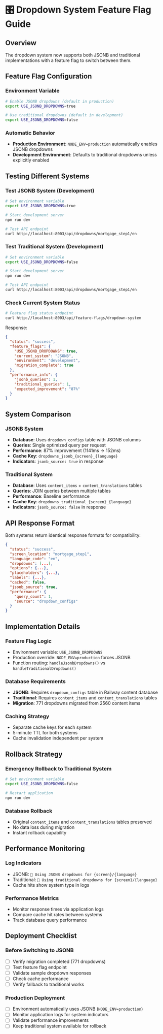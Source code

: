 # 🎛️ Dropdown System Feature Flag Guide

## Overview

The dropdown system now supports both JSONB and traditional implementations with a feature flag to switch between them.

## Feature Flag Configuration

### Environment Variable

```bash
# Enable JSONB dropdowns (default in production)
export USE_JSONB_DROPDOWNS=true

# Use traditional dropdowns (default in development)
export USE_JSONB_DROPDOWNS=false
```

### Automatic Behavior

- **Production Environment**: `NODE_ENV=production` automatically enables JSONB dropdowns
- **Development Environment**: Defaults to traditional dropdowns unless explicitly enabled

## Testing Different Systems

### Test JSONB System (Development)
```bash
# Set environment variable
export USE_JSONB_DROPDOWNS=true

# Start development server
npm run dev

# Test API endpoint
curl http://localhost:8003/api/dropdowns/mortgage_step1/en
```

### Test Traditional System (Development)
```bash
# Set environment variable  
export USE_JSONB_DROPDOWNS=false

# Start development server
npm run dev

# Test API endpoint
curl http://localhost:8003/api/dropdowns/mortgage_step1/en
```

### Check Current System Status
```bash
# Feature flag status endpoint
curl http://localhost:8003/api/feature-flags/dropdown-system
```

Response:
```json
{
  "status": "success",
  "feature_flags": {
    "USE_JSONB_DROPDOWNS": true,
    "current_system": "JSONB",
    "environment": "development",
    "migration_complete": true
  },
  "performance_info": {
    "jsonb_queries": 1,
    "traditional_queries": 1,
    "expected_improvement": "87%"
  }
}
```

## System Comparison

### JSONB System
- **Database**: Uses `dropdown_configs` table with JSONB columns
- **Queries**: Single optimized query per request
- **Performance**: 87% improvement (1141ms → 152ms)
- **Cache Key**: `dropdowns_jsonb_{screen}_{language}`
- **Indicators**: `jsonb_source: true` in response

### Traditional System  
- **Database**: Uses `content_items` + `content_translations` tables
- **Queries**: JOIN queries between multiple tables
- **Performance**: Baseline performance
- **Cache Key**: `dropdowns_traditional_{screen}_{language}`
- **Indicators**: `jsonb_source: false` in response

## API Response Format

Both systems return identical response formats for compatibility:

```json
{
  "status": "success",
  "screen_location": "mortgage_step1",
  "language_code": "en",
  "dropdowns": [...],
  "options": {...},
  "placeholders": {...},
  "labels": {...},
  "cached": false,
  "jsonb_source": true,
  "performance": {
    "query_count": 1,
    "source": "dropdown_configs"
  }
}
```

## Implementation Details

### Feature Flag Logic
- Environment variable: `USE_JSONB_DROPDOWNS`
- Production override: `NODE_ENV=production` forces JSONB
- Function routing: `handleJsonbDropdowns()` vs `handleTraditionalDropdowns()`

### Database Requirements
- **JSONB**: Requires `dropdown_configs` table in Railway content database
- **Traditional**: Requires `content_items` and `content_translations` tables
- **Migration**: 771 dropdowns migrated from 2560 content items

### Caching Strategy
- Separate cache keys for each system
- 5-minute TTL for both systems
- Cache invalidation independent per system

## Rollback Strategy

### Emergency Rollback to Traditional System
```bash
# Set environment variable
export USE_JSONB_DROPDOWNS=false

# Restart application
npm run dev
```

### Database Rollback
- Original `content_items` and `content_translations` tables preserved
- No data loss during migration
- Instant rollback capability

## Performance Monitoring

### Log Indicators
- JSONB: `🚀 Using JSONB dropdowns for {screen}/{language}`
- Traditional: `🔄 Using traditional dropdowns for {screen}/{language}`
- Cache hits show system type in logs

### Performance Metrics
- Monitor response times via application logs
- Compare cache hit rates between systems  
- Track database query performance

## Deployment Checklist

### Before Switching to JSONB
- [ ] Verify migration completed (771 dropdowns)
- [ ] Test feature flag endpoint
- [ ] Validate sample dropdown responses
- [ ] Check cache performance
- [ ] Verify fallback to traditional works

### Production Deployment
- [ ] Environment automatically uses JSONB (`NODE_ENV=production`)
- [ ] Monitor application logs for system indicators
- [ ] Validate performance improvements
- [ ] Keep traditional system available for rollback